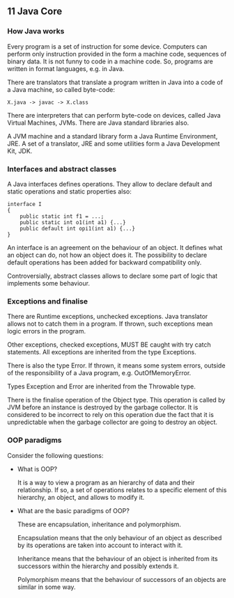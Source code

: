 ## 11 Java Core

### How Java works

Every program is a set of instruction for some device. Computers
can perform only instruction provided in the form a machine code,
sequences of binary data. It is not funny to code in a machine code.
So, programs are written in format languages, e.g. in Java.

There are translators that translate a program written in Java into
a code of a Java machine, so called byte-code:

    X.java -> javac -> X.class

There are interpreters that can perform byte-code on devices, called
Java Virtual Machines, JVMs. There are Java standard libraries also.

A JVM machine and a standard library form a Java Runtime Environment,
JRE. A set of a translator, JRE and some utilities form a Java Development
Kit, JDK.

### Interfaces and abstract classes

A Java interfaces defines operations. They allow to declare default and
static operations and static properties also:

    interface I
    {
        public static int f1 = ...;
        public static int o1(int a1) {...}
        public default int opi1(int a1) {...}
    }

An interface is an agreement on the behaviour of an object. It defines what an
object can do, not how an object does it. The possibility to declare default
operations has been added for backward compatibility only.

Controversially, abstract classes allows to declare some part of logic that
implements some behaviour.

### Exceptions and finalise

There are Runtime exceptions, unchecked exceptions. Java translator allows not
to catch them in a program. If thrown, such exceptions mean logic errors in the
program.

Other exceptions, checked exceptions, MUST BE caught with try catch statements.
All exceptions are inherited from the type Exceptions.

There is also the type Error. If thrown, it means some system errors, outside of
the responsibility of a Java program, e.g. OutOfMemoryError.

Types Exception and Error are inherited from the Throwable type.

There is the finalise operation of the Object type. This operation is called by
JVM before an instance is destroyed by the garbage collector. It is considered
to be incorrect to rely on this operation due the fact that it is unpredictable
when the garbage collector are going to destroy an object.

### OOP paradigms

Consider the following questions:

- What is OOP?

  It is a way to view a program as an hierarchy of data and their relationship.
  If so, a set of operations relates to a specific element of this hierarchy,
  an object, and allows to modify it.

- What are the basic paradigms of OOP?

  These are encapsulation, inheritance and polymorphism.

  Encapsulation means that the only behaviour of an object as described by
  its operations are taken into account to interact with it.

  Inheritance means that the behaviour of an object is inherited from its
  successors within the hierarchy and possibly extends it.

  Polymorphism means that the behaviour of successors of an objects are similar
  in some way.
